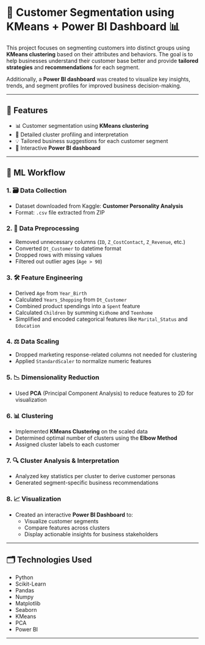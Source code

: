 # 🧠 Customer Segmentation using KMeans + Power BI Dashboard 📊

This project focuses on segmenting customers into distinct groups using **KMeans clustering** based on their attributes and behaviors. The goal is to help businesses understand their customer base better and provide **tailored strategies** and **recommendations** for each segment.

Additionally, a **Power BI dashboard** was created to visualize key insights, trends, and segment profiles for improved business decision-making.

---

## 📌 Features
  
- 📊 Customer segmentation using **KMeans clustering**  
- 🧩 Detailed cluster profiling and interpretation  
- 💡 Tailored business suggestions for each customer segment  
- 🧠 Interactive **Power BI dashboard** 

---

## 🧠 ML Workflow


### 1. 🗃️ Data Collection
- Dataset downloaded from Kaggle: **Customer Personality Analysis**
- Format: `.csv` file extracted from ZIP

### 2. 🧹 Data Preprocessing
- Removed unnecessary columns (`ID`, `Z_CostContact`, `Z_Revenue`, etc.)
- Converted `Dt_Customer` to datetime format
- Dropped rows with missing values
- Filtered out outlier ages (`Age > 90`)

### 3. 🛠️ Feature Engineering
- Derived `Age` from `Year_Birth`
- Calculated `Years_Shopping` from `Dt_Customer`
- Combined product spendings into a `Spent` feature
- Calculated `Children` by summing `Kidhome` and `Teenhome`
- Simplified and encoded categorical features like `Marital_Status` and `Education`

### 4. ⚖️ Data Scaling
- Dropped marketing response-related columns not needed for clustering
- Applied `StandardScaler` to normalize numeric features

### 5. 📉 Dimensionality Reduction
- Used **PCA** (Principal Component Analysis) to reduce features to 2D for visualization

### 6. 📊 Clustering
- Implemented **KMeans Clustering** on the scaled data
- Determined optimal number of clusters using the **Elbow Method**
- Assigned cluster labels to each customer

### 7. 🔍 Cluster Analysis & Interpretation
- Analyzed key statistics per cluster to derive customer personas
- Generated segment-specific business recommendations

### 8. 📈 Visualization
- Created an interactive **Power BI Dashboard** to:
  - Visualize customer segments
  - Compare features across clusters
  - Display actionable insights for business stakeholders

---

## 🗂️ Technologies Used
- Python
- Scikit-Learn
- Pandas
- Numpy
- Matplotlib
- Seaborn
- KMeans
- PCA
- Power BI

---
